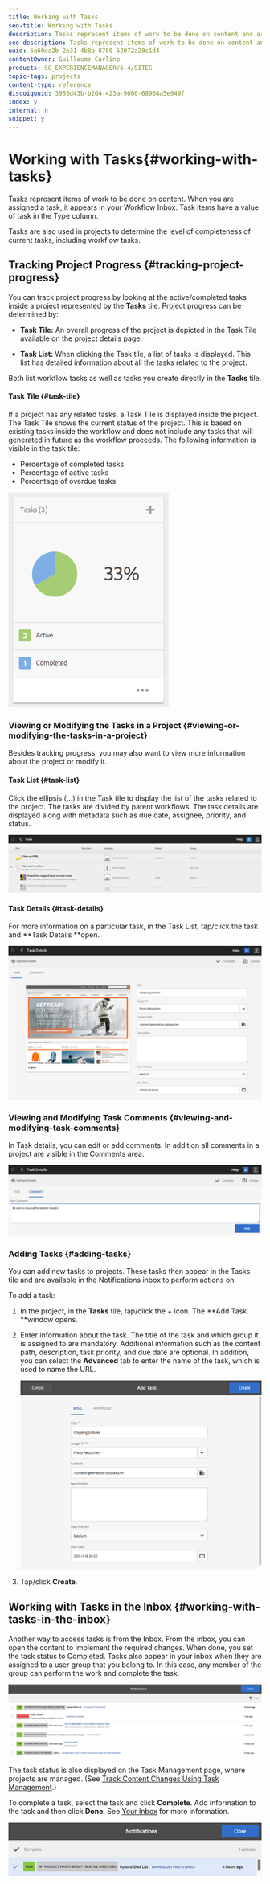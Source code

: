 ```yaml
---
title: Working with Tasks
seo-title: Working with Tasks
description: Tasks represent items of work to be done on content and are used in projects to determine the level of completeness of current tasks
seo-description: Tasks represent items of work to be done on content and are used in projects to determine the level of completeness of current tasks
uuid: 5a60ea2b-2a31-4b8b-8780-52072a28c1d4
contentOwner: Guillaume Carlino
products: SG_EXPERIENCEMANAGER/6.4/SITES
topic-tags: projects
content-type: reference
discoiquuid: 3955d43b-b2d4-423a-9060-68904a5e949f
index: y
internal: n
snippet: y
---
```


# Working with Tasks{#working-with-tasks}

Tasks represent items of work to be done on content. When you are assigned a task, it appears in your Workflow Inbox. Task items have a value of task in the Type column.

Tasks are also used in projects to determine the level of completeness of current tasks, including workflow tasks.

## Tracking Project Progress {#tracking-project-progress}

You can track project progress by looking at the active/completed tasks inside a project represented by the **Tasks** tile. Project progress can be determined by:

* **Task Tile:** An overall progress of the project is depicted in the Task Tile available on the project details page.  

* **Task List:** When clicking the Task tile, a list of tasks is displayed. This list has detailed information about all the tasks related to the project.

Both list workflow tasks as well as tasks you create directly in the **Tasks** tile. 

#### Task Tile {#task-tile}

If a project has any related tasks, a Task Tile is displayed inside the project. The Task Tile shows the current status of the project. This is based on existing tasks inside the workflow and does not include any tasks that will generated in future as the workflow proceeds. The following information is visible in the task tile:

* Percentage of completed tasks  
* Percentage of active tasks
* Percentage of overdue tasks

![](assets/chlimage_1-125.png)

### Viewing or Modifying the Tasks in a Project {#viewing-or-modifying-the-tasks-in-a-project}

Besides tracking progress, you may also want to view more information about the project or modify it.

#### Task List {#task-list}

Click the ellipsis (...) in the Task tile to display the list of the tasks related to the project. The tasks are divided by parent workflows. The task details are displayed along with metadata such as due date, assignee, priority, and status.

![](assets/chlimage_1-126.png)

#### Task Details {#task-details}

For more information on a particular task, in the Task List, tap/click the task and **Task Details **open.

![](assets/chlimage_1-127.png)

### Viewing and Modifying Task Comments {#viewing-and-modifying-task-comments}

In Task details, you can edit or add comments. In addition all comments in a project are visible in the Comments area.

![](assets/chlimage_1-128.png)

### Adding Tasks {#adding-tasks}

You can add new tasks to projects. These tasks then appear in the Tasks tile and are available in the Notifications inbox to perform actions on.

To add a task:

1. In the project, in the **Tasks** tile, tap/click the + icon. The **Add Task **window opens.
1. Enter information about the task. The title of the task and which group it is assigned to are mandatory. Additional information such as the content path, description, task priority, and due date are optional. In addition, you can select the **Advanced** tab to enter the name of the task, which is used to name the URL.

   ![](assets/chlimage_1-129.png)

1. Tap/click **Create**.

## Working with Tasks in the Inbox {#working-with-tasks-in-the-inbox}

Another way to access tasks is from the Inbox. From the inbox, you can open the content to implement the required changes. When done, you set the task status to Completed. Tasks also appear in your inbox when they are assigned to a user group that you belong to. In this case, any member of the group can perform the work and complete the task.

![](assets/chlimage_1-130.png)

The task status is also displayed on the Task Management page, where projects are managed. (See [Track Content Changes Using Task Management](../../../sites/administering/using/task-manager.md).)

To complete a task, select the task and click **Complete**. Add information to the task and then click **Done**. See [Your Inbox](../../../sites/authoring/using/inbox.md) for more information.

![](assets/chlimage_1-131.png)

